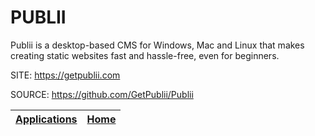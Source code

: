 # PUBLII
 
 Publii is a desktop-based CMS for Windows, Mac and Linux 
 that makes creating static websites fast and hassle-free, 
 even for beginners.
 
 SITE: https://getpublii.com

 SOURCE: https://github.com/GetPublii/Publii

 | [Applications](https://portable-linux-apps.github.io/apps.html) | [Home](https://portable-linux-apps.github.io)
 | --- | --- |
